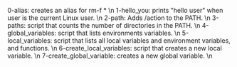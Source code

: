 0-alias: creates an alias for rm-f * \n
1-hello_you: prints "hello user" when user is the current Linux user. \n
2-path: Adds /action to the PATH. \n
3-paths: script that counts the number of directories in the PATH. \n
4-global_variables: script that lists environments variables. \n
5-local_variables: script that lists all local variables and environment variables, and functions. \n
6-create_local_variables: script that creates a new local variable. \n
7-create_global_variable: creates a new global variable. \n
